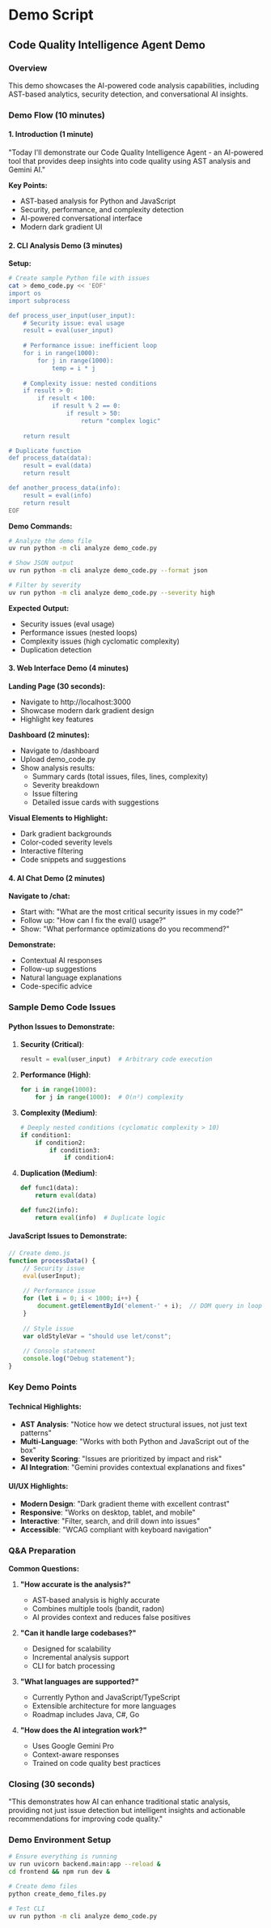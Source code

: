 # Demo Script

## Code Quality Intelligence Agent Demo

### Overview
This demo showcases the AI-powered code analysis capabilities, including AST-based analytics, security detection, and conversational AI insights.

### Demo Flow (10 minutes)

#### 1. Introduction (1 minute)
"Today I'll demonstrate our Code Quality Intelligence Agent - an AI-powered tool that provides deep insights into code quality using AST analysis and Gemini AI."

**Key Points:**
- AST-based analysis for Python and JavaScript
- Security, performance, and complexity detection
- AI-powered conversational interface
- Modern dark gradient UI

#### 2. CLI Analysis Demo (3 minutes)

**Setup:**
```bash
# Create sample Python file with issues
cat > demo_code.py << 'EOF'
import os
import subprocess

def process_user_input(user_input):
    # Security issue: eval usage
    result = eval(user_input)
    
    # Performance issue: inefficient loop
    for i in range(1000):
        for j in range(1000):
            temp = i * j
    
    # Complexity issue: nested conditions
    if result > 0:
        if result < 100:
            if result % 2 == 0:
                if result > 50:
                    return "complex logic"
    
    return result

# Duplicate function
def process_data(data):
    result = eval(data)
    return result

def another_process_data(info):
    result = eval(info)
    return result
EOF
```

**Demo Commands:**
```bash
# Analyze the demo file
uv run python -m cli analyze demo_code.py

# Show JSON output
uv run python -m cli analyze demo_code.py --format json

# Filter by severity
uv run python -m cli analyze demo_code.py --severity high
```

**Expected Output:**
- Security issues (eval usage)
- Performance issues (nested loops)
- Complexity issues (high cyclomatic complexity)
- Duplication detection

#### 3. Web Interface Demo (4 minutes)

**Landing Page (30 seconds):**
- Navigate to http://localhost:3000
- Showcase modern dark gradient design
- Highlight key features

**Dashboard (2 minutes):**
- Navigate to /dashboard
- Upload demo_code.py
- Show analysis results:
  - Summary cards (total issues, files, lines, complexity)
  - Severity breakdown
  - Issue filtering
  - Detailed issue cards with suggestions

**Visual Elements to Highlight:**
- Dark gradient backgrounds
- Color-coded severity levels
- Interactive filtering
- Code snippets and suggestions

#### 4. AI Chat Demo (2 minutes)

**Navigate to /chat:**
- Start with: "What are the most critical security issues in my code?"
- Follow up: "How can I fix the eval() usage?"
- Show: "What performance optimizations do you recommend?"

**Demonstrate:**
- Contextual AI responses
- Follow-up suggestions
- Natural language explanations
- Code-specific advice

### Sample Demo Code Issues

#### Python Issues to Demonstrate:

1. **Security (Critical)**:
   ```python
   result = eval(user_input)  # Arbitrary code execution
   ```

2. **Performance (High)**:
   ```python
   for i in range(1000):
       for j in range(1000):  # O(n²) complexity
   ```

3. **Complexity (Medium)**:
   ```python
   # Deeply nested conditions (cyclomatic complexity > 10)
   if condition1:
       if condition2:
           if condition3:
               if condition4:
   ```

4. **Duplication (Medium)**:
   ```python
   def func1(data):
       return eval(data)
   
   def func2(info):
       return eval(info)  # Duplicate logic
   ```

#### JavaScript Issues to Demonstrate:

```javascript
// Create demo.js
function processData() {
    // Security issue
    eval(userInput);
    
    // Performance issue
    for (let i = 0; i < 1000; i++) {
        document.getElementById('element-' + i);  // DOM query in loop
    }
    
    // Style issue
    var oldStyleVar = "should use let/const";
    
    // Console statement
    console.log("Debug statement");
}
```

### Key Demo Points

#### Technical Highlights:
- **AST Analysis**: "Notice how we detect structural issues, not just text patterns"
- **Multi-Language**: "Works with both Python and JavaScript out of the box"
- **Severity Scoring**: "Issues are prioritized by impact and risk"
- **AI Integration**: "Gemini provides contextual explanations and fixes"

#### UI/UX Highlights:
- **Modern Design**: "Dark gradient theme with excellent contrast"
- **Responsive**: "Works on desktop, tablet, and mobile"
- **Interactive**: "Filter, search, and drill down into issues"
- **Accessible**: "WCAG compliant with keyboard navigation"

### Q&A Preparation

**Common Questions:**

1. **"How accurate is the analysis?"**
   - AST-based analysis is highly accurate
   - Combines multiple tools (bandit, radon)
   - AI provides context and reduces false positives

2. **"Can it handle large codebases?"**
   - Designed for scalability
   - Incremental analysis support
   - CLI for batch processing

3. **"What languages are supported?"**
   - Currently Python and JavaScript/TypeScript
   - Extensible architecture for more languages
   - Roadmap includes Java, C#, Go

4. **"How does the AI integration work?"**
   - Uses Google Gemini Pro
   - Context-aware responses
   - Trained on code quality best practices

### Closing (30 seconds)
"This demonstrates how AI can enhance traditional static analysis, providing not just issue detection but intelligent insights and actionable recommendations for improving code quality."

### Demo Environment Setup

```bash
# Ensure everything is running
uv run uvicorn backend.main:app --reload &
cd frontend && npm run dev &

# Create demo files
python create_demo_files.py

# Test CLI
uv run python -m cli analyze demo_code.py
```